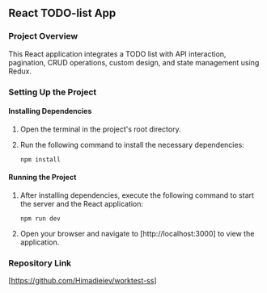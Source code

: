 ## React TODO-list App

### Project Overview

This React application integrates a TODO list with API interaction, pagination, CRUD operations, custom design, and state management using Redux.

### Setting Up the Project

#### Installing Dependencies

1. Open the terminal in the project's root directory.

2. Run the following command to install the necessary dependencies:

    `npm install`

#### Running the Project

1. After installing dependencies, execute the following command to start the server and the React application:

    `npm run dev`

2. Open your browser and navigate to [http://localhost:3000] to view the application.

### Repository Link

[https://github.com/Himadieiev/worktest-ss]